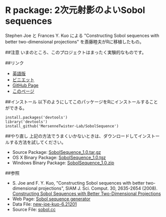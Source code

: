 R package: 2次元射影のよいSobol sequences
=====================================

Stephen Joe と Frances Y. Kuo による
"Constructing Sobol sequences with better two-dimensional projections"
を斎藤睦夫がRに移植したもの。

##注意
いまのところ、このプロジェクトはまったく実験的なものです。

##リンク

- [英語版](index.html)
- [ビニエット](sobolsequence.html)
- [GitHub Page](https://github.com/MersenneTwister-Lab/SobolSequence/)
- [このページ](https://mersennetwister-lab.github.io/SobolSequence/)

##インストール
以下のようにしてこのパッケージをRにインストールすることができる。

```
install.packages('devtools')
library('devtools')
install_github('MersenneTwister-Lab/SobolSequence')
```

##やり直し
上記の方法でうまくいかないときは、ダウンロードしてインストールする方法を試してください。

- Source Package: [SobolSequence_1.0.tar.gz](SobolSequence_1.0.tar.gz)
- OS X Binary Package: [SobolSequence_1.0.tgz](SobolSequence_1.0.tgz)
- Windows Binary Package: [SobolSequence_1.0.zip](SobolSequence_1.0.zip)

##参照
- S. Joe and F. Y. Kuo,
"Constructing Sobol sequences with better two-dimensional projections",
SIAM J. Sci. Comput. 30, 2635-2654 (2008).
[Constructing Sobol Sequences with Better Two-Dimensional Projections](http://epubs.siam.org/doi/10.1137/070709359)
- Web Page:
[Sobol sequence generator](http://web.maths.unsw.edu.au/~fkuo/sobol/)
- Data File:
[new-joe-kuo-6.21201](http://web.maths.unsw.edu.au/~fkuo/sobol/new-joe-kuo-6.21201)
- Source File:
[sobol.cc](http://web.maths.unsw.edu.au/~fkuo/sobol/sobol.cc)